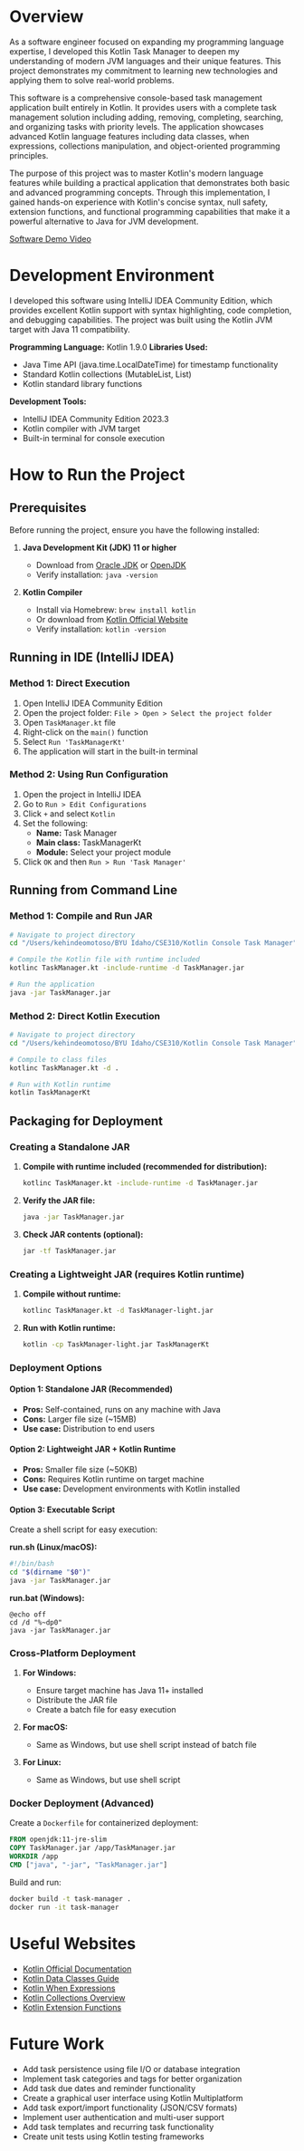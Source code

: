 # Overview

As a software engineer focused on expanding my programming language expertise, I developed this Kotlin Task Manager to deepen my understanding of modern JVM languages and their unique features. This project demonstrates my commitment to learning new technologies and applying them to solve real-world problems.

This software is a comprehensive console-based task management application built entirely in Kotlin. It provides users with a complete task management solution including adding, removing, completing, searching, and organizing tasks with priority levels. The application showcases advanced Kotlin language features including data classes, when expressions, collections manipulation, and object-oriented programming principles.

The purpose of this project was to master Kotlin's modern language features while building a practical application that demonstrates both basic and advanced programming concepts. Through this implementation, I gained hands-on experience with Kotlin's concise syntax, null safety, extension functions, and functional programming capabilities that make it a powerful alternative to Java for JVM development.

[Software Demo Video](http://youtube.link.goes.here)

# Development Environment

I developed this software using IntelliJ IDEA Community Edition, which provides excellent Kotlin support with syntax highlighting, code completion, and debugging capabilities. The project was built using the Kotlin JVM target with Java 11 compatibility.

**Programming Language:** Kotlin 1.9.0
**Libraries Used:** 
- Java Time API (java.time.LocalDateTime) for timestamp functionality
- Standard Kotlin collections (MutableList, List)
- Kotlin standard library functions

**Development Tools:**
- IntelliJ IDEA Community Edition 2023.3
- Kotlin compiler with JVM target
- Built-in terminal for console execution

# How to Run the Project

## Prerequisites

Before running the project, ensure you have the following installed:

1. **Java Development Kit (JDK) 11 or higher**
   - Download from [Oracle JDK](https://www.oracle.com/java/technologies/downloads/) or [OpenJDK](https://openjdk.org/)
   - Verify installation: `java -version`

2. **Kotlin Compiler**
   - Install via Homebrew: `brew install kotlin`
   - Or download from [Kotlin Official Website](https://kotlinlang.org/docs/command-line.html)
   - Verify installation: `kotlin -version`

## Running in IDE (IntelliJ IDEA)

### Method 1: Direct Execution
1. Open IntelliJ IDEA Community Edition
2. Open the project folder: `File > Open > Select the project folder`
3. Open `TaskManager.kt` file
4. Right-click on the `main()` function
5. Select `Run 'TaskManagerKt'`
6. The application will start in the built-in terminal

### Method 2: Using Run Configuration
1. Open the project in IntelliJ IDEA
2. Go to `Run > Edit Configurations`
3. Click `+` and select `Kotlin`
4. Set the following:
   - **Name:** Task Manager
   - **Main class:** TaskManagerKt
   - **Module:** Select your project module
5. Click `OK` and then `Run > Run 'Task Manager'`

## Running from Command Line

### Method 1: Compile and Run JAR
```bash
# Navigate to project directory
cd "/Users/kehindeomotoso/BYU Idaho/CSE310/Kotlin Console Task Manager"

# Compile the Kotlin file with runtime included
kotlinc TaskManager.kt -include-runtime -d TaskManager.jar

# Run the application
java -jar TaskManager.jar
```

### Method 2: Direct Kotlin Execution
```bash
# Navigate to project directory
cd "/Users/kehindeomotoso/BYU Idaho/CSE310/Kotlin Console Task Manager"

# Compile to class files
kotlinc TaskManager.kt -d .

# Run with Kotlin runtime
kotlin TaskManagerKt
```

## Packaging for Deployment

### Creating a Standalone JAR

1. **Compile with runtime included (recommended for distribution):**
   ```bash
   kotlinc TaskManager.kt -include-runtime -d TaskManager.jar
   ```

2. **Verify the JAR file:**
   ```bash
   java -jar TaskManager.jar
   ```

3. **Check JAR contents (optional):**
   ```bash
   jar -tf TaskManager.jar
   ```

### Creating a Lightweight JAR (requires Kotlin runtime)

1. **Compile without runtime:**
   ```bash
   kotlinc TaskManager.kt -d TaskManager-light.jar
   ```

2. **Run with Kotlin runtime:**
   ```bash
   kotlin -cp TaskManager-light.jar TaskManagerKt
   ```

### Deployment Options

#### Option 1: Standalone JAR (Recommended)
- **Pros:** Self-contained, runs on any machine with Java
- **Cons:** Larger file size (~15MB)
- **Use case:** Distribution to end users

#### Option 2: Lightweight JAR + Kotlin Runtime
- **Pros:** Smaller file size (~50KB)
- **Cons:** Requires Kotlin runtime on target machine
- **Use case:** Development environments with Kotlin installed

#### Option 3: Executable Script
Create a shell script for easy execution:

**run.sh (Linux/macOS):**
```bash
#!/bin/bash
cd "$(dirname "$0")"
java -jar TaskManager.jar
```

**run.bat (Windows):**
```batch
@echo off
cd /d "%~dp0"
java -jar TaskManager.jar
```

### Cross-Platform Deployment

1. **For Windows:**
   - Ensure target machine has Java 11+ installed
   - Distribute the JAR file
   - Create a batch file for easy execution

2. **For macOS:**
   - Same as Windows, but use shell script instead of batch file

3. **For Linux:**
   - Same as Windows, but use shell script

### Docker Deployment (Advanced)

Create a `Dockerfile` for containerized deployment:

```dockerfile
FROM openjdk:11-jre-slim
COPY TaskManager.jar /app/TaskManager.jar
WORKDIR /app
CMD ["java", "-jar", "TaskManager.jar"]
```

Build and run:
```bash
docker build -t task-manager .
docker run -it task-manager
```

# Useful Websites

- [Kotlin Official Documentation](https://kotlinlang.org/docs/)
- [Kotlin Data Classes Guide](https://kotlinlang.org/docs/data-classes.html)
- [Kotlin When Expressions](https://kotlinlang.org/docs/control-flow.html#when-expression)
- [Kotlin Collections Overview](https://kotlinlang.org/docs/collections-overview.html)
- [Kotlin Extension Functions](https://kotlinlang.org/docs/extensions.html)

# Future Work

- Add task persistence using file I/O or database integration
- Implement task categories and tags for better organization
- Add task due dates and reminder functionality
- Create a graphical user interface using Kotlin Multiplatform
- Add task export/import functionality (JSON/CSV formats)
- Implement user authentication and multi-user support
- Add task templates and recurring task functionality
- Create unit tests using Kotlin testing frameworks
